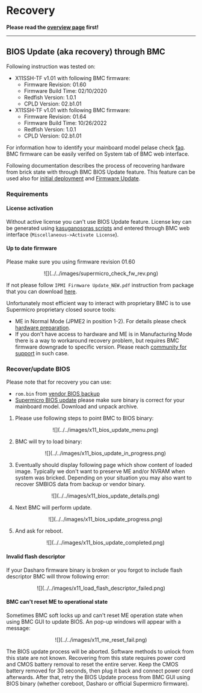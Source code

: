 # Recovery

**Please read the [overview page](../overview) first!**

---

## BIOS Update (aka recovery) through BMC

Following instruction was tested on:

* X11SSH-TF v1.01 with following BMC firmware:
    - Firmware Revision: 01.60
    - Firmware Build Time: 02/10/2020
    - Redfish Version: 1.0.1
    - CPLD Version: 02.b1.01
* X11SSH-TF v1.01 with following BMC firmware:
    - Firmware Revision: 01.64
    - Firmware Build Time: 10/26/2022
    - Redfish Version: 1.0.1
    - CPLD Version: 02.b1.01

For information how to identify your mainboard model pelase check
[faq](../faq/#how-to-identify-my-mainboard-model). BMC firmware can be easily
verifed on System tab of BMC web interface.

Following documentation describes the process of recovering hardware from brick
state with through BMC BIOS Update feature. This feature can be used also for
[initial deployment](../initial-deployment) and [Firmware
Update](../firmawre-update).

### Requirements

#### License activation

Without active license you can't use BIOS Update feature. License key can be
generated using [kasuganosoras
scripts](https://github.com/kasuganosoras/SuperMicro-IPMI-LicenseGenerator) and
entered through BMC web interface (`Miscellaneous->Activate License`).

#### Up to date firmware

Please make sure you using firmware revision 01.60
<center>
![](../../images/supermicro_check_fw_rev.png)
</center>

If not please follow `IPMI Firmware Update_NEW.pdf` instruction from package
that you can download
[here](https://www.supermicro.com/en/support/resources/downloadcenter/firmware/MBD-X11SSH-TF/BMC).

Unfortunately most efficient way to interact with proprietary BMC is to use
Supermicro proprietary closed source tools:

* ME in Normal Mode (JPME2 in position 1-2). For details please check [hardware
  preparation](../initial-deployment#hardware-preparation).
* If you don't have access to hardware and ME is in Manufacturing Mode there is
  a way to workaround recovery problem, but requires BMC firmware downgrade to
  specific version. Please reach [community for support](/#community) in such
  case.

### Recover/update BIOS

Please note that for recovery you can use:

* `rom.bin` from [vendor BIOS backup](../initial-deployment#vendor-bios-backup)
* [Supermicro BIOS
  update](https://www.supermicro.com/en/support/resources/downloadcenter/firmware/MBD-X11SSH-TF/BIOS)
  please make sure binary is correct for your mainboard model. Download and
  unpack archive.

1. Please use following steps to point BMC to BIOS binary:

    <center>
    ![](../../images/x11_bios_update_menu.png)
    </center>

1. BMC will try to load binary:

    <center>
    ![](../../images/x11_bios_update_in_progress.png)
    </center>

1. Eventually should display following page which show content of loaded image.
   Typically we don't want to preserve ME and/or NVRAM when system was bricked.
   Depending on your situation you may also want to recover SMBIOS data from
   backup or vendor binary.

    <center>
    ![](../../images/x11_bios_update_details.png)
    </center>

1. Next BMC will perform update.

    <center>
    ![](../../images/x11_bios_update_progress.png)
    </center>

1. And ask for reboot.

    <center>
    ![](../../images/x11_bios_update_completed.png)
    </center>

#### Invalid flash descriptor

If your Dasharo firmware binary is broken or you forgot to include flash
descriptor BMC will throw following error:

<center>
![](../../images/x11_load_flash_descriptor_failed.png)
</center>

#### BMC can't reset ME to operational state

Sometimes BMC soft locks up and can't reset ME operation state when using BMC
GUI to update BIOS. An pop-up windows will appear with a message:

<center>
![](../../images/x11_me_reset_fail.png)
</center>

The BIOS update process will be aborted. Software methods to unlock from this
state are not known. Recovering from this state requires power cord and CMOS
battery removal to reset the entire server. Keep the CMOS battery removed for
30 seconds, then plug it back and connect power cord afterwards. After that,
retry the BIOS Update process from BMC GUI using BIOS binary (whether coreboot,
Dasharo or official Supermicro firmware).
